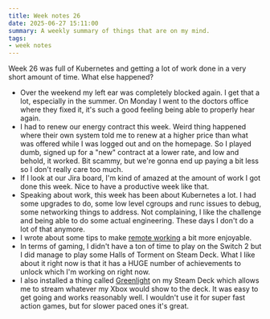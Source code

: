```yaml
---
title: Week notes 26
date: 2025-06-27 15:11:00
summary: A weekly summary of things that are on my mind.
tags:
- week notes
---
```


Week 26 was full of Kubernetes and getting a lot of work done in a very short amount of time. What else happened?

- Over the weekend my left ear was completely blocked again. I get that a lot, especially in the summer. On Monday I went to the doctors office where they fixed it, it's such a good feeling being able to properly hear again.
- I had to renew our energy contract this week. Weird thing happened where their own system told me to renew at a higher price than what was offered while I was logged out and on the homepage. So I played dumb, signed up for a "new" contract at a lower rate, and low and behold, it worked. Bit scammy, but we're gonna end up paying a bit less so I don't really care too much.
- If I look at our Jira board, I'm kind of amazed at the amount of work I got done this week. Nice to have a productive week like that.
- Speaking about work, this week has been about Kubernetes a lot. I had some upgrades to do, some low level cgroups and runc issues to debug, some networking things to address. Not complaining, I like the challenge and being able to do some actual engineering. These days I don't do a lot of that anymore.
- I wrote about some tips to make [remote working](http://localhost:8080/posts/remote-working-protips/) a bit more enjoyable.
- In terms of gaming, I didn't have a ton of time to play on the Switch 2 but I did manage to play some Halls of Torment on Steam Deck. What I like about it right now is that it has a HUGE number of achievements to unlock which I'm working on right now.
- I also installed a thing called [Greenlight](https://github.com/unknownskl/greenlight) on my Steam Deck which allows me to stream whatever my Xbox would show to the deck. It was easy to get going and works reasonably well. I wouldn't use it for super fast action games, but for slower paced ones it's great.
